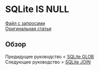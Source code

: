 # SQLite IS NULL ######################

[Файл с запросами][querys]   
[Оригинальная статья][origin]

[querys]: ./querys.sql
[origin]: https://www.sqlitetutorial.net/sqlite-is-null/

## Обзор ##############################


Предидущее руководство < [SQLite GLOB][prev]  
Следующее руководство > [SQLite JOIN][next]

[prev]: ../09_Glob/translate.md
[next]: ../11_Join/translate.md